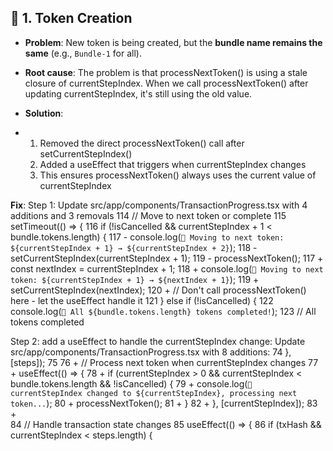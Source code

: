 ## 🧱 1. Token Creation 
* **Problem**: New token is being created, but the **bundle name remains the same** (e.g., `Bundle-1` for all).
* **Root cause**:   The problem is that processNextToken() is using a stale closure of currentStepIndex. When we call processNextToken() after updating currentStepIndex, it's still using the old value.

* **Solution**:  
*   1. Removed the direct processNextToken() call after setCurrentStepIndex()
    2. Added a useEffect that triggers when currentStepIndex changes
    3. This ensures processNextToken() always uses the current value of currentStepIndex

**Fix**:
Step 1:
Update src/app/components/TransactionProgress.tsx with 4 additions and 3 removals
       114          // Move to next token or complete
       115          setTimeout(() => {
       116            if (!isCancelled && currentStepIndex + 1 < bundle.tokens.length) {
       117 -            console.log(`🔄 Moving to next token: ${currentStepIndex + 1} → ${currentStepIndex + 2}`);
       118 -            setCurrentStepIndex(currentStepIndex + 1);
       119 -            processNextToken();
       117 +            const nextIndex = currentStepIndex + 1;
       118 +            console.log(`🔄 Moving to next token: ${currentStepIndex + 1} → ${nextIndex + 1}`);
       119 +            setCurrentStepIndex(nextIndex);
       120 +            // Don't call processNextToken() here - let the useEffect handle it
       121            } else if (!isCancelled) {
       122              console.log(`🎉 All ${bundle.tokens.length} tokens completed!`);
       123              // All tokens completed

Step 2:
add a useEffect to handle the currentStepIndex change: Update src/app/components/TransactionProgress.tsx with 8 additions:
       74      }, [steps]);
       75
       76 +    // Process next token when currentStepIndex changes
       77 +    useEffect(() => {
       78 +      if (currentStepIndex > 0 && currentStepIndex < bundle.tokens.length && !isCancelled) {
       79 +        console.log(`🔄 currentStepIndex changed to ${currentStepIndex}, processing next token...`);
       80 +        processNextToken();
       81 +      }
       82 +    }, [currentStepIndex]);
       83 +  
       84      // Handle transaction state changes
       85      useEffect(() => {
       86        if (txHash && currentStepIndex < steps.length) {

